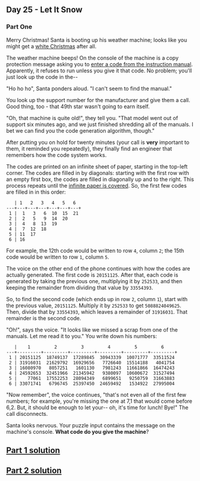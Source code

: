 ## Day 25 - Let It Snow

### Part One

Merry Christmas! Santa is booting up his weather machine; looks like you might get a
[white Christmas][3] after all.

The weather machine beeps! On the console of the machine is a copy protection message asking you to
[enter a code from the instruction manual][4]. Apparently, it refuses to run unless you give it
that code. No problem; you'll just look up the code in the--

"Ho ho ho", Santa ponders aloud. "I can't seem to find the manual."

You look up the support number for the manufacturer and give them a call. Good thing, too - that
49th star wasn't going to earn itself.

"Oh, that machine is quite old!", they tell you. "That model went out of support six minutes ago,
and we just finished shredding all of the manuals. I bet we can find you the code generation
algorithm, though."

After putting you on hold for twenty minutes (your call is **very** important to them, it reminded
you repeatedly), they finally find an engineer that remembers how the code system works.

The codes are printed on an infinite sheet of paper, starting in the top-left corner. The codes are
filled in by diagonals: starting with the first row with an empty first box, the codes are filled in
diagonally up and to the right. This process repeats until the [infinite paper is covered][5].
So, the first few codes are filled in in this order:

```
   | 1   2   3   4   5   6
---+---+---+---+---+---+---+
 1 |  1   3   6  10  15  21
 2 |  2   5   9  14  20
 3 |  4   8  13  19
 4 |  7  12  18
 5 | 11  17
 6 | 16
```

For example, the 12th code would be written to row `4`, column `2`; the 15th code would be written
to row `1`, column `5`.

The voice on the other end of the phone continues with how the codes are actually generated.
The first code is `20151125`. After that, each code is generated by taking the previous one,
multiplying it by `252533`, and then keeping the remainder from dividing that value by `33554393`.

So, to find the second code (which ends up in row `2`, column `1`), start with the previous value,
`20151125`. Multiply it by `252533` to get `5088824049625`. Then, divide that by `33554393`, which
leaves a remainder of `31916031`. That remainder is the second code.

"Oh!", says the voice. "It looks like we missed a scrap from one of the manuals. Let me read it to you." You write down his numbers:

```
   |    1         2         3         4         5         6
---+---------+---------+---------+---------+---------+---------+
 1 | 20151125  18749137  17289845  30943339  10071777  33511524
 2 | 31916031  21629792  16929656   7726640  15514188   4041754
 3 | 16080970   8057251   1601130   7981243  11661866  16474243
 4 | 24592653  32451966  21345942   9380097  10600672  31527494
 5 |    77061  17552253  28094349   6899651   9250759  31663883
 6 | 33071741   6796745  25397450  24659492   1534922  27995004
```

"Now remember", the voice continues, "that's not even all of the first few numbers; for example,
you're missing the one at 7,1 that would come before 6,2. But, it should be enough to let your--
oh, it's time for lunch! Bye!" The call disconnects.

Santa looks nervous. Your puzzle input contains the message on the machine's console.
**What code do you give the machine**?

[Part 1 solution][1]
--------------------



[Part 2 solution][2]
--------------------


[1]: part_1.py
[2]: part_2.py
[3]: ./day_01
[4]: https://en.wikipedia.org/wiki/Copy_protection#Early_video_games
[5]: https://en.wikipedia.org/wiki/Cantor's_diagonal_argument
